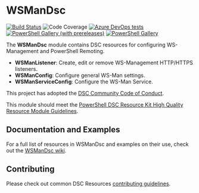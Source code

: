 # WSManDsc

[![Build Status](https://dev.azure.com/dsccommunity/WsManDsc/_apis/build/status/dsccommunity.WSManDsc?branchName=master)](https://dev.azure.com/dsccommunity/WsManDsc/_build/latest?definitionId=6&branchName=master)
![Code Coverage](https://img.shields.io/azure-devops/coverage/dsccommunity/WSManDsc/6/master)
[![Azure DevOps tests](https://img.shields.io/azure-devops/tests/dsccommunity/WSManDsc/6/master)](https://dsccommunity.visualstudio.com/WSManDsc/_test/analytics?definitionId=6&contextType=build)
[![PowerShell Gallery (with prereleases)](https://img.shields.io/powershellgallery/vpre/WSManDsc?label=WSManDsc%20Preview)](https://www.powershellgallery.com/packages/WSManDsc/)
[![PowerShell Gallery](https://img.shields.io/powershellgallery/v/WSManDsc?label=WSManDsc)](https://www.powershellgallery.com/packages/WSManDsc/)

The **WSManDsc** module contains DSC resources for configuring WS-Management and
PowerShell Remoting.

- **WSManListener**: Create, edit or remove WS-Management HTTP/HTTPS listeners.
- **WSManConfig**: Configure general WS-Man settings.
- **WSManServiceConfig**: Configure the WS-Man Service.

This project has adopted the [DSC Community Code of Conduct](https://dsccommunity.org/code_of_conduct).

This module should meet the [PowerShell DSC Resource Kit High Quality Resource
Module Guidelines](https://github.com/PowerShell/DscResources/blob/master/HighQualityModuleGuidelines.md).

## Documentation and Examples

For a full list of resources in WSManDsc and examples on their use, check out
the [WSManDsc wiki](https://github.com/dsccommunity/WSManDsc/wiki).

## Contributing

Please check out common DSC Resources [contributing guidelines](https://github.com/PowerShell/DscResource.Kit/blob/master/CONTRIBUTING.md).
